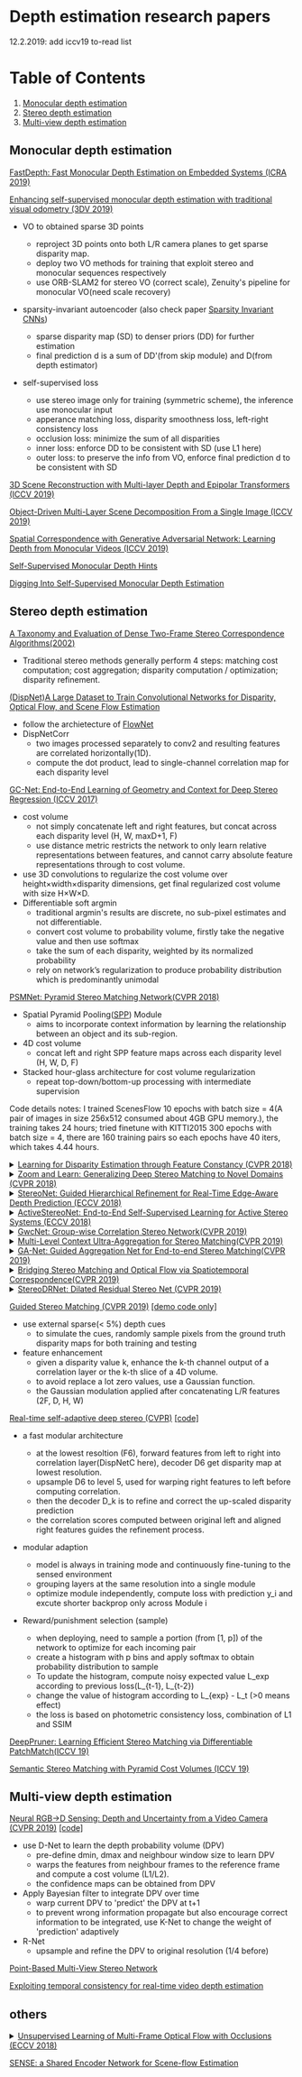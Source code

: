 # Depth estimation research papers
12.2.2019: add iccv19 to-read list

# Table of Contents
1. [Monocular depth estimation](#monocular)
2. [Stereo depth estimation](#stereo)
3. [Multi-view depth estimation](#mvs)


## Monocular depth estimation<a name="monocular"></a>
<a href="http://fastdepth.mit.edu/">FastDepth: Fast Monocular Depth Estimation on Embedded Systems (ICRA 2019)</a>

<a href="https://arxiv.org/pdf/1908.03127.pdf">Enhancing self-supervised monocular depth estimation with traditional visual odometry (3DV 2019)</a>
* VO to obtained sparse 3D points
    + reproject 3D points onto both L/R camera planes to get sparse disparity map.
    + deploy two VO methods for training that exploit stereo and monocular sequences respectively
    + use ORB-SLAM2 for stereo VO (correct scale), Zenuity's pipeline for monocular VO(need scale recovery)
    
* sparsity-invariant autoencoder (also check paper <a href="https://arxiv.org/pdf/1708.06500.pdf">Sparsity Invariant CNNs</a>)
    + sparse disparity map (SD) to denser priors (DD) for further estimation  
    + final prediction d is a sum of DD'(from skip module) and D(from depth estimator)
  
* self-supervised loss
    + use stereo image only for training (symmetric scheme), the inference use monocular input
    + apperance matching loss,  disparity smoothness loss, left-right consistency loss
    + occlusion loss: minimize the sum of all disparities
    + inner loss: enforce DD to be consistent with SD (use L1 here)
    + outer loss: to preserve the info from VO, enforce final prediction d to be consistent with SD

<a href="https://research.dshin.org/iccv19/multi-layer-depth/">3D Scene Reconstruction with Multi-layer Depth and Epipolar Transformers (ICCV 2019)</a>


<a href="https://arxiv.org/pdf/1908.09521.pdf">Object-Driven Multi-Layer Scene Decomposition From a Single Image (ICCV 2019)</a>

<a href="http://openaccess.thecvf.com/content_ICCV_2019/papers/Wu_Spatial_Correspondence_With_Generative_Adversarial_Network_Learning_Depth_From_Monocular_ICCV_2019_paper.pdf">Spatial Correspondence with Generative Adversarial Network:
Learning Depth from Monocular Videos (ICCV 2019)</a>


<a href="https://arxiv.org/pdf/1909.09051.pdf">Self-Supervised Monocular Depth Hints</a>

<a href="https://arxiv.org/pdf/1806.01260.pdf">Digging Into Self-Supervised Monocular Depth Estimation</a>

## Stereo depth estimation<a name="stereo"></a>

<a href = "http://vision.middlebury.edu/stereo/taxonomy-IJCV.pdf">A Taxonomy and Evaluation of Dense Two-Frame
Stereo Correspondence Algorithms(2002)</a>
* Traditional stereo methods generally perform 4 steps: matching cost computation; cost aggregation; disparity computation / optimization; disparity refinement.

<a href = "https://arxiv.org/pdf/1512.02134.pdf">(DispNet)A Large Dataset to Train Convolutional Networks for Disparity, Optical Flow, and Scene Flow Estimation</a>
* follow the archietecture of <a href="https://arxiv.org/pdf/1504.06852.pdf">FlowNet</a>
* DispNetCorr
    + two images processed separately to conv2 and resulting features are correlated horizontally(1D).
    + compute the dot product, lead to single-channel correlation map for each disparity level
    

<a href = "https://arxiv.org/pdf/1703.04309.pdf">GC-Net: End-to-End Learning of Geometry and Context for Deep Stereo Regression (ICCV 2017)</a>
* cost volume
    + not simply concatenate left and right features, but concat across each disparity level (H, W, maxD+1, F)
    + use distance metric restricts the network to only learn relative representations between features, and cannot carry absolute feature representations through to cost volume.
* use 3D convolutions to regularize the cost volume over height×width×disparity dimensions, get final regularized cost volume with size H×W×D.
* Differentiable soft argmin
    + traditional argmin's results are discrete, no sub-pixel estimates and not differentiable.
    + convert cost volume to probability volume, firstly take the negative value and then use softmax
    + take the sum of each disparity, weighted by its normalized probability
    + rely on network’s regularization to produce probability distribution which is predominantly unimodal
    



<a href = "https://github.com/JiaRenChang/PSMNet">PSMNet: Pyramid Stereo Matching Network(CVPR 2018)</a>
* Spatial Pyramid Pooling(<a href = "https://arxiv.org/pdf/1406.4729.pdf">SPP</a>) Module
    + aims to incorporate context information by learning the relationship between an object and its sub-region.
* 4D cost volume
    + concat left and right SPP feature maps across each disparity level (H, W, D, F)
* Stacked hour-glass architecture for cost volume regularization
    + repeat top-down/bottom-up processing with intermediate supervision
    
Code details notes:
I trained ScenesFlow 10 epochs with batch size = 4(A pair of images in size 256x512 consumed about 4GB GPU memory.), the training takes 24 hours; tried finetune with KITTI2015 300 epochs with batch size = 4, there are 160 training pairs so each epochs have 40 iters, which takes 4.44 hours.

<details>
 <summary><a href = "https://arxiv.org/pdf/1712.01039.pdf">Learning for Disparity Estimation through Feature Constancy (CVPR 2018)</a> </summary>
    
*  iResNet (iterative residual prediction network), incorporate all steps into a single network
*  use feature consistency to identify the correctness of the initial disparity and then refine
*  refined disparity map considered as a new initial map，repeated until the improvement is small
*  implemented in CAFFE (https://github.com/leonzfa/iResNet)
</details>


<details>
<summary><a href = "https://arxiv.org/pdf/1803.06641.pdf">Zoom and Learn: Generalizing Deep Stereo Matching to Novel Domains (CVPR 2018)</a> </summary>
Proposed a self-adaptation method to generalize a pre-trained deep stereo model to novel scenes 

* Scale diversity
    + passing an up-sampled stereo pair then down-sampling the result lead to more high-frequency details, but the performance won't keep improving with the increase of the up-sample rate.
    + up-sampling enable matching with sub-pixel accuracy, more details are taken into consideration
    + meanwhile, finer-scale input means smaller receptive filed, which leads to lack of non-local info
* <a href = "https://arxiv.org/pdf/1604.07948.pdf">graph laplacian regularization</a>
    + an adaptive metric as smoothness term
* iterative regularization
    + given pretrained model and a set combine both synthetic dataset w/ GT and real pairs wo/ GT.
    + create 'gt' for real pairs by zooming, minimize the difference between current prediction and fine-grain prediction.
* daily scenes from smartphones
    + 1900 pairs for training, 320 for validation, 320 for testing. collected resolution is 768×768.
    + the disparity is small
</details>
    
<details>
<summary><a href = "https://arxiv.org/pdf/1807.08865.pdf">StereoNet: Guided Hierarchical Refinement for Real-Time Edge-Aware Depth Prediction (ECCV 2018)</a></summary>
    
* low resolution cost volume
    + low resolution(1/8 or 1/16) lead to bigger receptive filed and compact feature vectors
    + most time is spent with higher resolutions while most performance gain from lower resolutions.
* edge-aware hierarchical refinement
    + upsample the disparity bilinearly and concatenate with color
    + output is a 1D residual to be added to previous coarse prediction
* real-time(60 fps)
</details>

<details>
<summary><a href="https://arxiv.org/pdf/1807.06009.pdf">ActiveStereoNet: End-to-End Self-Supervised Learning for Active Stereo Systems (ECCV 2018)</a></summary>
* active stereo
    + a textured is projected into the scene with an IR(红外) projector, and cameras are augmented to perceive IR and visible spectra.
    
* photometric loss is poor
    + brighter pixels are closer(passive stereo won't suffer as the intensity and disparity won't have correlation)
    + brighter pixels are likely to have bigger residual than dark pixels.
    
* Weighted Local Contrast Normalization(LCN)
    + remove the dependency between intensity and disparity, give better residual in occluded region
    + compute local mean and std in 9×9 patch to normalize the intensity
    + before re-weight, suffer in low texture regions(have small std that can amplify residual)
    + re-weight using std estimated on the reference image

* adaptive support weight cost aggregation
    + traditional adaptive support sceheme, effective but slow
    + only integrate in training with 32×32 windlow
    
* invalidation network
    + left-right check occlusion mask with enforcing regularization on the number of valid pixel
    + invalidation network also produce mask, which make inference faster
    
* dataset
    + real dataset: collected from Intel Realsense D435 camera(10000/100 train/test), the camera have IR light source.
    + synthetic dataset: rendered by Blender(10000/1200)
</details>
    
<details>
<summary><a href = "https://arxiv.org/pdf/1903.04025.pdf">GwcNet: Group-wise Correlation Stereo Network(CVPR 2019)</a></summary>
    
* Construct cost volume by group-wise correlation
    + full correlation(DispNetC) lose information because only produces a single-channel correlation map for each disparity level
    + Divide channel into multiple groups, split features along channel dimension
    + left ith left group is cross-correlated with ith right group over all disparity levels(compute inner product as DispNetC)
    + packed correlations into matching cost volume (D/4, H/4, W/4, N_g)

* Modified the stacked 3D hourglass networks 
    + add extra output module and the extra loss lead to better features at lower layers
    + remove residual connection between output modules.
    + connections within each hourglass are added 1×1×1 3D conv
 </details>
   
 <details>
 <summary><a href = "http://openaccess.thecvf.com/content_CVPR_2019/papers/Nie_Multi-Level_Context_Ultra-Aggregation_for_Stereo_Matching_CVPR_2019_paper.pdf">Multi-Level Context Ultra-Aggregation for Stereo Matching(CVPR 2019)</a> </summary>
  
 * Formulate two aggregation schemes(<a href = "https://arxiv.org/pdf/1608.06993.pdf">DenseNet</a>, <a href = "https://arxiv.org/pdf/1707.06484.pdf">DLA</a>) with Higher Order RNNS.
    + DenseNets cannot merge features across scales and resolutions.
    + the fusion in DLA only refers to the intra-level combination.
 * Intra-level combination (divide into two groups according to the size of feature maps(1/2 or 1/4), fuse features in each group)
    + use 1×1 conv to match with each other, integrated by element-wise summation and pre-activated
 * Inter-level combination
    + an independent child module, firstly avg pooling to reduce the size by half(1/4), same architecture with the 1st group(1/2)
    + obtain large receptive fields at shallow stages
 * EMCUA
    + firstly train the model that MCUA is applied on the matching cost computation in PSMNet (2D-CNNs after SPP??)
    + secondly train EMCUA where a residual module is added at the end of MCUA
 </details>
 
<details>
<summary> <a href = "https://arxiv.org/pdf/1904.06587.pdf">GA-Net: Guided Aggregation Net for End-to-end Stereo Matching(CVPR 2019)</a></summary>
    
 * Semi-global guided aggregation(SGA) layer
    + aims to solve occluded regions or large textureless/reflective regions
    + differentiable approximation of semi-global matching (<a href="https://core.ac.uk/download/pdf/11134866.pdf">SGM</a>), which aggregates matching cost iteratively in four directions.
    + replace min selection with a weighted sum, internal min changed to max(aims max the probabilities at the ground truth depths instead of min the matching costs), keeps the best from only one direction
    + The SGA layer are much faster and more effective than 3D convolutions.
   
 * Local guided aggregation(LGA) layer
    + aims to refine the thin structures and object edges which may be blured by down-sampling and up-sampling easily
    + compare to traditional <a href="http://wwwpub.zih.tu-dresden.de/~cvweb/publications/papers/2012/FastCost-VolumeFiltering.pdf">cost filter</a>, it aggregates with a K×K×3 weight matrix in a K×K local region for each pixel.
</details>

<details>
<summary> <a href = "https://arxiv.org/pdf/1905.09265.pdf">Bridging Stereo Matching and Optical Flow via Spatiotemporal Correspondence(CVPR 2019)</a> </summary>
    
 * learn joint representations for tasks that are highly-related unsupervisedly with given stereo videos
    + share a single network for both flow estimation and stereo matching
 * forward-backward consistency check to find occluded regions for optical flow
 * 2-Warp consistency loss
    + warp image twice by both optical flow and stereo disparity
    + training in unsupervised setting, no gt optical flow, disparity map and camera poses provided.
    
Code notes: Looks rely on CUDA9.2: after download cuda9.2 toolkit and export LD_LIBRARY_PATH="/usr/local/cuda-9.2/lib64:$LD_LIBRARY_PATH" export PATH="/usr/local/cuda-9.2/bin:$PATH" it works.
 
 
</details>

<details>
<summary> <a href="https://arxiv.org/pdf/1904.02251.pdf">StereoDRNet: Dilated Residual Stereo Net (CVPR 2019)</a></summary>

 * 3D Dilated Convolution in Cost Filtering
    + combine information fetched from varing receptive fields
 * Disparity refinement
    + warp right image to left view via D_r (photometric consistency)
    + warp right disparity D_r to left view via left disparity D_l (geometric consistency)
    + use error maps as parts of input of refinement network rather than as loss function.
 * <a href="https://arxiv.org/pdf/1804.06242.pdf">Vortex Pooling</a> better than SPP
 </details>
 
 <a href = "http://openaccess.thecvf.com/content_CVPR_2019/papers/Poggi_Guided_Stereo_Matching_CVPR_2019_paper.pdf">Guided Stereo Matching (CVPR 2019)</a> <a href="https://github.com/mattpoggi/guided-stereo">[demo code only]</a>
 * use external sparse(< 5%) depth cues
    + to simulate the cues, randomly sample pixels from the ground truth disparity maps for both training and testing
 * feature enhancement 
    + given a disparity value k, enhance the k-th channel output of a correlation layer or the k-th slice of a 4D volume.
    + to avoid replace a lot zero values, use a Gaussian function.
    + the Gaussian modulation applied after concatenating L/R features (2F, D, H, W)
   
 <a href = "https://arxiv.org/pdf/1810.05424.pdf">Real-time self-adaptive deep stereo (CVPR)</a> <a href='https://github.com/CVLAB-Unibo/Real-time-self-adaptive-deep-stereo'>[code]</a>
 * a fast modular architecture
    + at the lowest resoltion (F6), forward features from left to right into correlation layer(DispNetC here), decoder D6 get disparity map at lowest resolution.
    + upsample D6 to level 5, used for warping right features to left before computing correlation.
    + then the decoder D_k is to refine and correct the up-scaled disparity prediction
    + the correlation scores computed between original left and aligned right features guides the refinement process.
    
 * modular adaption
    + model is always in training mode and continuously fine-tuning to the sensed environment
    + grouping layers at the same resolution into a single module
    + optimize module independently, compute loss with prediction y_i and excute shorter backprop only across Module i
    
 * Reward/punishment selection (sample)
    + when deploying, need to sample a portion (from [1, p]) of the network to optimize for each incoming pair
    + create a histogram with p bins and apply softmax to obtain probability distribution to sample
    + To update the histogram, compute noisy expected value L_exp according to previous loss(L_{t-1}, L_{t-2})
    + change the value of histogram according to L_{exp} - L_t (>0 means effect)
    + the loss is based on photometric consistency loss, combination of L1 and SSIM
    
  <a href = "https://arxiv.org/pdf/1909.05845.pdf">DeepPruner: Learning Efficient Stereo Matching via Differentiable PatchMatch(ICCV 19)</a> 
  
  <a href = "http://openaccess.thecvf.com/content_ICCV_2019/papers/Wu_Semantic_Stereo_Matching_With_Pyramid_Cost_Volumes_ICCV_2019_paper.pdf">Semantic Stereo Matching with Pyramid Cost Volumes (ICCV 19)</a> 
  
 
## Multi-view depth estimation<a name="mvs"></a>
<a href="https://arxiv.org/pdf/1901.02571.pdf">Neural RGB→D Sensing: Depth and Uncertainty from a Video Camera (CVPR 2019)</a>  <a href = "https://github.com/NVlabs/neuralrgbd">[code]</a>
* use D-Net to learn the depth probability volume (DPV)
    + pre-define dmin, dmax and neighbour window size to learn DPV
    + warps the features from neighbour frames to the reference frame and compute a cost volume (L1/L2).
    + the confidence maps can be obtained from DPV
* Apply Bayesian filter to integrate DPV over time
    + warp current DPV to 'predict' the DPV at t+1
    + to prevent wrong information propagate but also encourage correct information to be integrated, use K-Net to change the weight of 'prediction' adaptively
* R-Net
    + upsample and refine the DPV to original resolution (1/4 before)


<a href="https://arxiv.org/pdf/1908.04422.pdf">Point-Based Multi-View Stereo Network</a>

<a href="https://arxiv.org/pdf/1908.03706.pdf">Exploiting temporal consistency for real-time video depth estimation</a>

## others
<details>
<summary> <a href = "http://www.cvlibs.net/publications/Janai2018ECCV.pdf"> Unsupervised Learning of Multi-Frame Optical Flow with Occlusions (ECCV 2018)</a> </summary>
    
* three-frame temporal window
    + consider both past and future frames
* occlusion estimation
    + consider three occlusion cases: visible in all frame, only occlusion in past frame, only occlusion is future frame
    + enforce the norm of occlusion variable for each pixel to be 1 with softmax function
    + use it to weight the contribution of future and past estimates
* Two separate cost volumes
    + one for past and one for future, to detect occlusions
    + stack two cost volume as the input for all separate decoders
* Two flow decoders
    + encourage constant velocity as a soft constraint
    + Under the constant velocity assumption, the future and past flow should be equal in length but differ in direction.
</details>

<a href="https://arxiv.org/pdf/1910.12361.pdf">SENSE: a Shared Encoder Network for Scene-flow Estimation </a>
